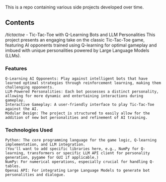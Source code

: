 
This is a repo containing various side projects developed over time.

## Contents
  */tictactoe*  - 
    Tic-Tac-Toe with Q-Learning Bots and LLM Personalities
    This project presents an engaging take on the classic Tic-Tac-Toe game, featuring AI opponents trained using Q-learning for optimal gameplay and imbued with unique personalities powered by   Large Language Models (LLMs).

  ### Features
    Q-Learning AI Opponents: Play against intelligent bots that have learned optimal strategies through reinforcement learning, making them challenging opponents.
    LLM-Powered Personalities: Each bot possesses a distinct personality, allowing for more dynamic and entertaining interactions during gameplay.
    Interactive Gameplay: A user-friendly interface to play Tic-Tac-Toe against the AI.
    Modular Design: The project is structured to easily allow for the addition of new bot personalities and refinement of AI training.
  
  ### Technologies Used
    Python: The core programming language for the game logic, Q-learning implementation, and LLM integration.
    (You'll want to add specific libraries here, e.g., NumPy for Q-learning, transformers or specific LLM API client for personality generation, pygame for GUI if applicable.)
    NumPy: For numerical operations, especially crucial for handling Q-tables.
    Openai API: For integrating Large Language Models to generate bot personalities and dialogue.
